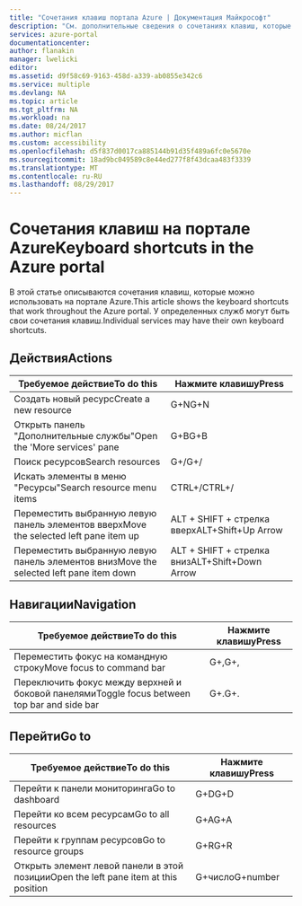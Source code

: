 ```yaml
---
title: "Сочетания клавиш портала Azure | Документация Майкрософт"
description: "См. дополнительные сведения о сочетаниях клавиш, которые можно использовать на портале Azure."
services: azure-portal
documentationcenter: 
author: flanakin
manager: lwelicki
editor: 
ms.assetid: d9f58c69-9163-458d-a339-ab0855e342c6
ms.service: multiple
ms.devlang: NA
ms.topic: article
ms.tgt_pltfrm: NA
ms.workload: na
ms.date: 08/24/2017
ms.author: micflan
ms.custom: accessibility
ms.openlocfilehash: d5f837d0017ca885144b91d35f489a6fc0e5670e
ms.sourcegitcommit: 18ad9bc049589c8e44ed277f8f43dcaa483f3339
ms.translationtype: MT
ms.contentlocale: ru-RU
ms.lasthandoff: 08/29/2017
---
```

# <a name="keyboard-shortcuts-in-the-azure-portal"></a><span data-ttu-id="1161f-103">Сочетания клавиш на портале Azure</span><span class="sxs-lookup"><span data-stu-id="1161f-103">Keyboard shortcuts in the Azure portal</span></span>
<span data-ttu-id="1161f-104">В этой статье описываются сочетания клавиш, которые можно использовать на портале Azure.</span><span class="sxs-lookup"><span data-stu-id="1161f-104">This article shows the keyboard shortcuts that work throughout the Azure portal.</span></span> <span data-ttu-id="1161f-105">У определенных служб могут быть свои сочетания клавиш.</span><span class="sxs-lookup"><span data-stu-id="1161f-105">Individual services may have their own keyboard shortcuts.</span></span>

## <a name="actions"></a><span data-ttu-id="1161f-106">Действия</span><span class="sxs-lookup"><span data-stu-id="1161f-106">Actions</span></span>
|<span data-ttu-id="1161f-107">Требуемое действие</span><span class="sxs-lookup"><span data-stu-id="1161f-107">To do this</span></span> |<span data-ttu-id="1161f-108">Нажмите клавишу</span><span class="sxs-lookup"><span data-stu-id="1161f-108">Press</span></span> |
| --- | --- |
|<span data-ttu-id="1161f-109">Создать новый ресурс</span><span class="sxs-lookup"><span data-stu-id="1161f-109">Create a new resource</span></span>|<span data-ttu-id="1161f-110">G+N</span><span class="sxs-lookup"><span data-stu-id="1161f-110">G+N</span></span>|
|<span data-ttu-id="1161f-111">Открыть панель "Дополнительные службы"</span><span class="sxs-lookup"><span data-stu-id="1161f-111">Open the 'More services' pane</span></span>|<span data-ttu-id="1161f-112">G+B</span><span class="sxs-lookup"><span data-stu-id="1161f-112">G+B</span></span>|
|<span data-ttu-id="1161f-113">Поиск ресурсов</span><span class="sxs-lookup"><span data-stu-id="1161f-113">Search resources</span></span>|<span data-ttu-id="1161f-114">G+/</span><span class="sxs-lookup"><span data-stu-id="1161f-114">G+/</span></span>| 
|<span data-ttu-id="1161f-115">Искать элементы в меню "Ресурсы"</span><span class="sxs-lookup"><span data-stu-id="1161f-115">Search resource menu items</span></span>|<span data-ttu-id="1161f-116">CTRL+/</span><span class="sxs-lookup"><span data-stu-id="1161f-116">CTRL+/</span></span> |
|<span data-ttu-id="1161f-117">Переместить выбранную левую панель элементов вверх</span><span class="sxs-lookup"><span data-stu-id="1161f-117">Move the selected left pane item up</span></span> |<span data-ttu-id="1161f-118">ALT + SHIFT + стрелка вверх</span><span class="sxs-lookup"><span data-stu-id="1161f-118">ALT+Shift+Up Arrow</span></span>|
|<span data-ttu-id="1161f-119">Переместить выбранную левую панель элементов вниз</span><span class="sxs-lookup"><span data-stu-id="1161f-119">Move the selected left pane item down</span></span> |<span data-ttu-id="1161f-120">ALT + SHIFT + стрелка вниз</span><span class="sxs-lookup"><span data-stu-id="1161f-120">ALT+Shift+Down Arrow</span></span>|

## <a name="navigation"></a><span data-ttu-id="1161f-121">Навигации</span><span class="sxs-lookup"><span data-stu-id="1161f-121">Navigation</span></span>
|<span data-ttu-id="1161f-122">Требуемое действие</span><span class="sxs-lookup"><span data-stu-id="1161f-122">To do this</span></span> |<span data-ttu-id="1161f-123">Нажмите клавишу</span><span class="sxs-lookup"><span data-stu-id="1161f-123">Press</span></span> |
| --- | --- |
|<span data-ttu-id="1161f-124">Переместить фокус на командную строку</span><span class="sxs-lookup"><span data-stu-id="1161f-124">Move focus to command bar</span></span> |<span data-ttu-id="1161f-125">G+,</span><span class="sxs-lookup"><span data-stu-id="1161f-125">G+,</span></span> |
|<span data-ttu-id="1161f-126">Переключить фокус между верхней и боковой панелями</span><span class="sxs-lookup"><span data-stu-id="1161f-126">Toggle focus between top bar and side bar</span></span> | <span data-ttu-id="1161f-127">G+.</span><span class="sxs-lookup"><span data-stu-id="1161f-127">G+.</span></span> |

## <a name="go-to"></a><span data-ttu-id="1161f-128">Перейти</span><span class="sxs-lookup"><span data-stu-id="1161f-128">Go to</span></span>
|<span data-ttu-id="1161f-129">Требуемое действие</span><span class="sxs-lookup"><span data-stu-id="1161f-129">To do this</span></span> |<span data-ttu-id="1161f-130">Нажмите клавишу</span><span class="sxs-lookup"><span data-stu-id="1161f-130">Press</span></span> |
| --- | --- |
|<span data-ttu-id="1161f-131">Перейти к панели мониторинга</span><span class="sxs-lookup"><span data-stu-id="1161f-131">Go to dashboard</span></span> |<span data-ttu-id="1161f-132">G+D</span><span class="sxs-lookup"><span data-stu-id="1161f-132">G+D</span></span> |
|<span data-ttu-id="1161f-133">Перейти ко всем ресурсам</span><span class="sxs-lookup"><span data-stu-id="1161f-133">Go to all resources</span></span>|<span data-ttu-id="1161f-134">G+A</span><span class="sxs-lookup"><span data-stu-id="1161f-134">G+A</span></span> |
|<span data-ttu-id="1161f-135">Перейти к группам ресурсов</span><span class="sxs-lookup"><span data-stu-id="1161f-135">Go to resource groups</span></span>|<span data-ttu-id="1161f-136">G+R</span><span class="sxs-lookup"><span data-stu-id="1161f-136">G+R</span></span> |
|<span data-ttu-id="1161f-137">Открыть элемент левой панели в этой позиции</span><span class="sxs-lookup"><span data-stu-id="1161f-137">Open the left pane item at this position</span></span> |<span data-ttu-id="1161f-138">G+число</span><span class="sxs-lookup"><span data-stu-id="1161f-138">G+number</span></span>|